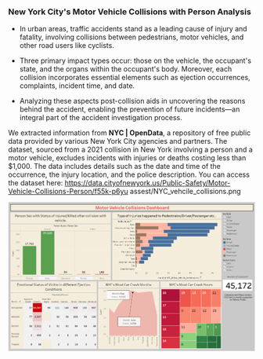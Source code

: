 ### New York City's Motor Vehicle Collisions with Person Analysis

- In urban areas, traffic accidents stand as a leading cause of injury and fatality, involving collisions between pedestrians, motor vehicles, and other road users like cyclists. 

- Three primary impact types occur: those on the vehicle, the occupant's state, and the organs within the occupant's body. Moreover, each collision incorporates essential elements such as ejection occurrences, complaints, incident time, and date. 

- Analyzing these aspects post-collision aids in uncovering the reasons behind the accident, enabling the prevention of future incidents—an integral part of the accident investigation process.

We extracted information from **NYC | OpenData**, a repository of free public data provided by various New York City agencies and partners. The dataset, sourced from a 2021 collision in New York involving a person and a motor vehicle, excludes incidents with injuries or deaths costing less than $1,000. The data includes details such as the date and time of the occurrence, the injury location, and the police description. 
You can access the dataset here: https://data.cityofnewyork.us/Public-Safety/Motor-Vehicle-Collisions-Person/f55k-p6yu
assest/NYC_vehcile_collisions.png

<p align="center">
  <img src="assest/NYC_vehcile_collisions.png" />
</p>
